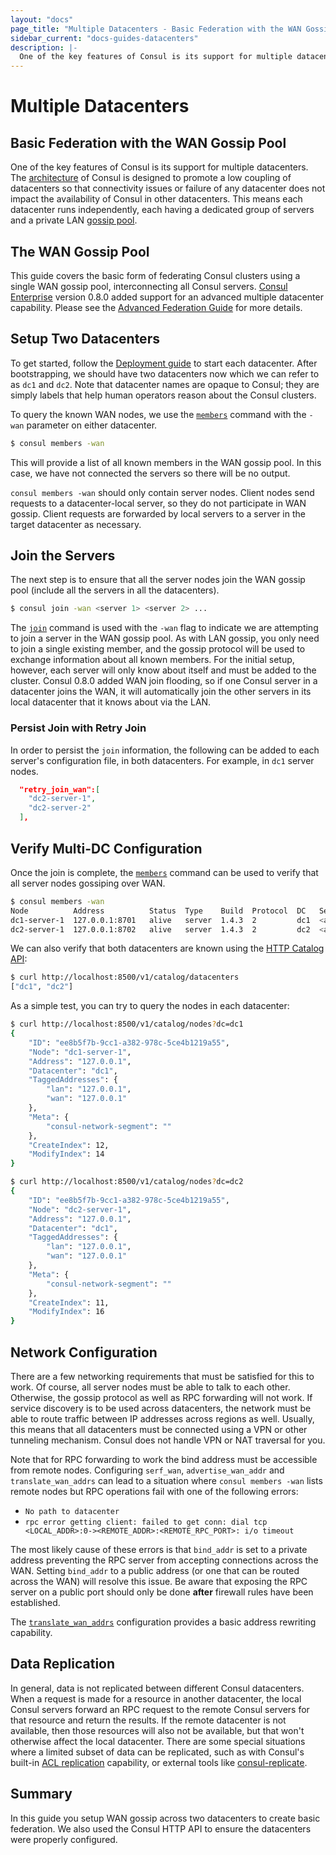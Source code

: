 ```yaml
---
layout: "docs"
page_title: "Multiple Datacenters - Basic Federation with the WAN Gossip Pool"
sidebar_current: "docs-guides-datacenters"
description: |-
  One of the key features of Consul is its support for multiple datacenters. The architecture of Consul is designed to promote low coupling of datacenters so that connectivity issues or failure of any datacenter does not impact the availability of Consul in other datacenters. This means each datacenter runs independently, each having a dedicated group of servers and a private LAN gossip pool.
---
```


# Multiple Datacenters

## Basic Federation with the WAN Gossip Pool

One of the key features of Consul is its support for multiple datacenters.
The [architecture](/docs/internals/architecture.html) of Consul is designed to
promote a low coupling of datacenters so that connectivity issues or
failure of any datacenter does not impact the availability of Consul in other
datacenters. This means each datacenter runs independently, each having a dedicated
group of servers and a private LAN [gossip pool](/docs/internals/gossip.html).

## The WAN Gossip Pool

This guide covers the basic form of federating Consul clusters using a single
WAN gossip pool, interconnecting all Consul servers.
[Consul Enterprise](https://www.hashicorp.com/products/consul/) version 0.8.0 added support
for an advanced multiple datacenter capability. Please see the
[Advanced Federation Guide](/docs/guides/areas.html) for more details.

## Setup Two Datacenters

To get started, follow the [
Deployment guide](https://learn.hashicorp.com/consul/advanced/day-1-operations/deployment-guide) to
start each datacenter. After bootstrapping, we should have two datacenters now which
we can refer to as `dc1` and `dc2`. Note that datacenter names are opaque to Consul;
they are simply labels that help human operators reason about the Consul clusters.

To query the known WAN nodes, we use the [`members`](/docs/commands/members.html)
command with the `-wan` parameter on either datacenter.

```sh
$ consul members -wan
```

This will provide a list of all known members in the WAN gossip pool. In
this case, we have not connected the servers so there will be no output.

`consul members -wan` should
only contain server nodes. Client nodes send requests to a datacenter-local server,
so they do not participate in WAN gossip. Client requests are forwarded by local
servers to a server in the target datacenter as necessary.

## Join the Servers

The next step is to ensure that all the server nodes join the WAN gossip pool (include all the servers in all the datacenters).

```sh
$ consul join -wan <server 1> <server 2> ...
```

The [`join`](/docs/commands/join.html) command is used with the `-wan` flag to indicate
we are attempting to join a server in the WAN gossip pool. As with LAN gossip, you only
need to join a single existing member, and the gossip protocol will be used to exchange
information about all known members. For the initial setup, however, each server
will only know about itself and must be added to the cluster. Consul 0.8.0 added WAN join
flooding, so if one Consul server in a datacenter joins the WAN, it will automatically
join the other servers in its local datacenter that it knows about via the LAN.

### Persist Join with Retry Join

In order to persist the `join` information, the following can be added to each server's configuration file, in both datacenters. For example, in `dc1` server nodes.

```json
  "retry_join_wan":[
    "dc2-server-1",
    "dc2-server-2"
  ],
```

## Verify Multi-DC Configuration

Once the join is complete, the [`members`](/docs/commands/members.html) command can be
used to verify that all server nodes gossiping over WAN.

```sh
$ consul members -wan
Node          Address          Status  Type    Build  Protocol  DC   Segment
dc1-server-1  127.0.0.1:8701   alive   server  1.4.3  2         dc1  <all>
dc2-server-1  127.0.0.1:8702   alive   server  1.4.3  2         dc2  <all>
```

We can also verify that both datacenters are known using the
[HTTP Catalog API](/api/catalog.html#catalog_datacenters):

```sh
$ curl http://localhost:8500/v1/catalog/datacenters
["dc1", "dc2"]
```

As a simple test, you can try to query the nodes in each datacenter:

```sh
$ curl http://localhost:8500/v1/catalog/nodes?dc=dc1
{
	"ID": "ee8b5f7b-9cc1-a382-978c-5ce4b1219a55",
	"Node": "dc1-server-1",
	"Address": "127.0.0.1",
	"Datacenter": "dc1",
	"TaggedAddresses": {
		"lan": "127.0.0.1",
		"wan": "127.0.0.1"
	},
	"Meta": {
		"consul-network-segment": ""
	},
	"CreateIndex": 12,
	"ModifyIndex": 14
}
```
```sh
$ curl http://localhost:8500/v1/catalog/nodes?dc=dc2
{
	"ID": "ee8b5f7b-9cc1-a382-978c-5ce4b1219a55",
	"Node": "dc2-server-1",
	"Address": "127.0.0.1",
	"Datacenter": "dc1",
	"TaggedAddresses": {
		"lan": "127.0.0.1",
		"wan": "127.0.0.1"
	},
	"Meta": {
		"consul-network-segment": ""
	},
	"CreateIndex": 11,
	"ModifyIndex": 16
}
```

## Network Configuration 

There are a few networking requirements that must be satisfied for this to
work. Of course, all server nodes must be able to talk to each other. Otherwise,
the gossip protocol as well as RPC forwarding will not work. If service discovery
is to be used across datacenters, the network must be able to route traffic
between IP addresses across regions as well. Usually, this means that all datacenters
must be connected using a VPN or other tunneling mechanism. Consul does not handle
VPN or NAT traversal for you.

Note that for RPC forwarding to work the bind address must be accessible from remote nodes. 
Configuring `serf_wan`, `advertise_wan_addr` and `translate_wan_addrs` can lead to a
situation where `consul members -wan` lists remote nodes but RPC operations fail with one 
of the following errors:

- `No path to datacenter`
- `rpc error getting client: failed to get conn: dial tcp <LOCAL_ADDR>:0-><REMOTE_ADDR>:<REMOTE_RPC_PORT>: i/o timeout`

The most likely cause of these errors is that `bind_addr` is set to a private address preventing
the RPC server from accepting connections across the WAN. Setting `bind_addr` to a public
address (or one that can be routed across the WAN) will resolve this issue. Be aware that
exposing the RPC server on a public port should only be done **after** firewall rules have
been established.

The [`translate_wan_addrs`](/docs/agent/options.html#translate_wan_addrs) configuration
provides a basic address rewriting capability.

## Data Replication

In general, data is not replicated between different Consul datacenters. When a
request is made for a resource in another datacenter, the local Consul servers forward
an RPC request to the remote Consul servers for that resource and return the results.
If the remote datacenter is not available, then those resources will also not be
available, but that won't otherwise affect the local datacenter. There are some special
situations where a limited subset of data can be replicated, such as with Consul's built-in
[ACL replication](/docs/guides/acl.html#outages-and-acl-replication) capability, or
external tools like [consul-replicate](https://github.com/hashicorp/consul-replicate).

## Summary

In this guide you setup WAN gossip across two datacenters to create
basic federation. We also used the Consul HTTP API to ensure the 
datacenters were properly configured.
